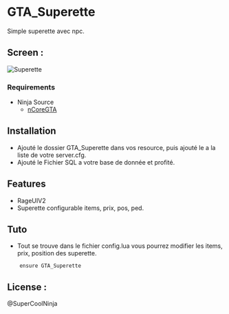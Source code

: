 # GTA_Superette
Simple superette avec npc.

## Screen :
![Superette](https://cdn.discordapp.com/attachments/554479498721099787/757309573861474466/Capture_decran_2020-09-20_203603.png)


### Requirements
* Ninja Source
  * [nCoreGTA](https://github.com/NinjaSourceV2/nCoreGTA)


## Installation
- Ajouté le dossier GTA_Superette dans vos resource, puis ajouté le a la liste de votre server.cfg.
- Ajouté le Fichier SQL a votre base de donnée et profité.

## Features
- RageUIV2
- Superette configurable items, prix, pos, ped.


## Tuto
- Tout se trouve dans le fichier config.lua vous pourrez modifier les items, prix, position des superette.

```
    ensure GTA_Superette
```

## License :
@SuperCoolNinja